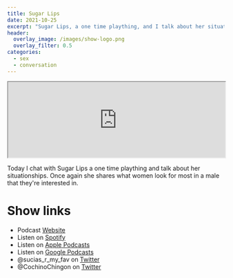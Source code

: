 ```yaml
---
title: Sugar Lips
date: 2021-10-25
excerpt: "Sugar Lips, a one time plaything, and I talk about her situationships"
header:
  overlay_image: /images/show-logo.png
  overlay_filter: 0.5
categories: 
  - sex
  - conversation
---
```


<iframe src='https://embed.podcasts.apple.com/us/podcast/sugar-lips/id1548173787?i=1000539602011&amp;theme=dark' height='175' style='width: 100%; max-width: 660px; frameborder=0 allowtransparency=true allow='encrypted-media'></iframe>

Today I chat with Sugar Lips a one time plaything and talk about her situationships. Once again she shares what women look for most in a male that they're interested in.

# Show links

* <i class='fas fa-link'></i>Podcast [ Website](https://sucias.xyz)
* <i class='fab fa-spotify'></i>Listen on [Spotify](https://open.spotify.com/show/3XjoipCU3QzeIaQAAQpBdW)
* <i class='fas fa-podcast'></i>Listen on [Apple Podcasts](https://podcasts.apple.com/us/podcast/sucias-are-my-favorite/id1548173787)
* <i class='fab fa-google-play'></i>Listen on [Google Podcasts](https://podcasts.google.com/feed/aHR0cHM6Ly9hbmNob3IuZm0vcy80MjI0YzYzYy9wb2RjYXN0L3Jzcw==)
* <i class='fab fa-twitter'></i>@sucias_r_my_fav on [Twitter](https://twitter.com/sucias_r_my_fav)
* <i class='fab fa-twitter'></i>@CochinoChingon on [Twitter](https://twitter.com/cochinochingon)
